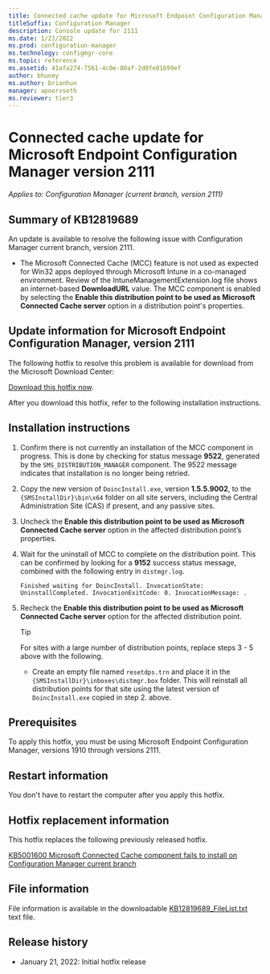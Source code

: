 ```yaml
---
title: Connected cache update for Microsoft Endpoint Configuration Manager version 2111
titleSuffix: Configuration Manager
description: Console update for 2111
ms.date: 1/21/2022
ms.prod: configuration-manager
ms.technology: configmgr-core
ms.topic: reference
ms.assetid: 41afa274-7561-4c0e-80af-2d0fe01699ef
author: bhuney
ms.author: brianhun
manager: apoorvseth
ms.reviewer: tier3
---
```


# Connected cache update for Microsoft Endpoint Configuration Manager version 2111

*Applies to: Configuration Manager (current branch, version 2111)*
## Summary of KB12819689

An update is available to resolve the following issue with Configuration Manager current branch, version 2111.

- The Microsoft Connected Cache (MCC) feature is not used as expected for Win32 apps deployed through Microsoft Intune in a co-managed environment.
Review of the IntuneManagementExtension.log file shows an internet-based **DownloadURL** value. 
The MCC component is enabled by selecting the **Enable this distribution point to be used as Microsoft Connected Cache server** option in a distribution point's properties.
 

## Update information for Microsoft Endpoint Configuration Manager, version 2111
The following hotfix to resolve this problem is available for download from the Microsoft Download Center:

[Download this hotfix now](https://download.microsoft.com/download/a/3/a/a3af1ea3-79ba-4600-8953-c2a4b6b8b970/DoincInstall.exe).

After you download this hotfix, refer to the following installation instructions.

## Installation instructions
1. Confirm there is not currently an installation of the MCC component in progress. This is done by checking for status message **9522**, generated by the `SMS_DISTRIBUTION_MANAGER` component. The 9522 message indicates that installation is no longer being retried.
2. Copy the new version of `DoincInstall.exe`, version **1.5.5.9002**, to the `{SMSInstallDir}\bin\x64` folder on all site servers, including the Central Administration Site (CAS) if present, and any passive sites.
3. Uncheck the **Enable this distribution point to be used as Microsoft Connected Cache server** option in the affected distribution point’s properties.
4. Wait for the uninstall of MCC to complete on the distribution point. This can be confirmed by looking for a **9152** success status message, combined with the following entry in `distmgr.log`.
   ```text
   Finished waiting for DoincInstall. InvocationState: UninstallCompleted. InvocationExitCode: 0. InvocationMessage: .
   ```
5. Recheck the **Enable this distribution point to be used as Microsoft Connected Cache server** option for the affected distribution point.

   > [!TIP]
   > For sites with a large number of distribution points, replace steps 3 - 5 above with the following.
   > - Create an empty file named `resetdps.trn` and place it in the `{SMSInstallDir}\inboxes\distmgr.box` folder. This will reinstall all distribution points for that site using the latest version of `DoincInstall.exe` copied in step 2. above. 

## Prerequisites
To apply this hotfix, you must be using Microsoft Endpoint Configuration Manager, versions 1910 through versions 2111.

## Restart information
You don't have to restart the computer after you apply this hotfix. 

## Hotfix replacement information
This hotfix replaces the following previously released hotfix.

[KB5001600 Microsoft Connected Cache component fails to install on Configuration Manager current branch](../../hotfix/2010/5001600.md)

## File information
File information is available in the downloadable [KB12819689_FileList.txt](https://aka.ms/KB12819689_FileList) text file.

## Release history
- January 21, 2022: Initial hotfix release
